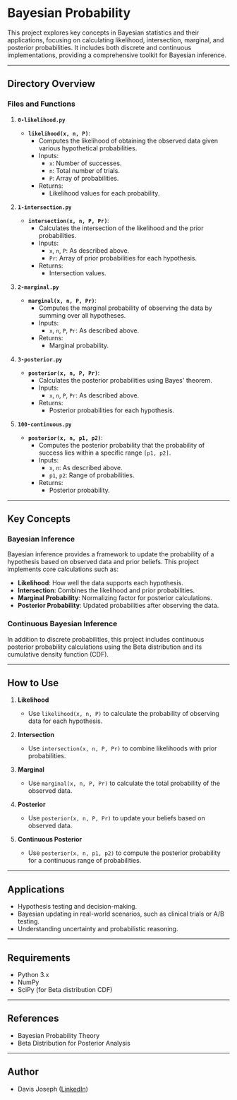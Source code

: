 # Bayesian Probability

This project explores key concepts in Bayesian statistics and their applications, focusing on calculating likelihood, intersection, marginal, and posterior probabilities. It includes both discrete and continuous implementations, providing a comprehensive toolkit for Bayesian inference.

---

## Directory Overview

### Files and Functions

1. **`0-likelihood.py`**
   - **`likelihood(x, n, P)`**: 
     - Computes the likelihood of obtaining the observed data given various hypothetical probabilities.
     - Inputs:
       - `x`: Number of successes.
       - `n`: Total number of trials.
       - `P`: Array of probabilities.
     - Returns:
       - Likelihood values for each probability.

2. **`1-intersection.py`**
   - **`intersection(x, n, P, Pr)`**: 
     - Calculates the intersection of the likelihood and the prior probabilities.
     - Inputs:
       - `x`, `n`, `P`: As described above.
       - `Pr`: Array of prior probabilities for each hypothesis.
     - Returns:
       - Intersection values.

3. **`2-marginal.py`**
   - **`marginal(x, n, P, Pr)`**: 
     - Computes the marginal probability of observing the data by summing over all hypotheses.
     - Inputs:
       - `x`, `n`, `P`, `Pr`: As described above.
     - Returns:
       - Marginal probability.

4. **`3-posterior.py`**
   - **`posterior(x, n, P, Pr)`**: 
     - Calculates the posterior probabilities using Bayes' theorem.
     - Inputs:
       - `x`, `n`, `P`, `Pr`: As described above.
     - Returns:
       - Posterior probabilities for each hypothesis.

5. **`100-continuous.py`**
   - **`posterior(x, n, p1, p2)`**: 
     - Computes the posterior probability that the probability of success lies within a specific range `[p1, p2]`.
     - Inputs:
       - `x`, `n`: As described above.
       - `p1`, `p2`: Range of probabilities.
     - Returns:
       - Posterior probability.

---

## Key Concepts

### Bayesian Inference
Bayesian inference provides a framework to update the probability of a hypothesis based on observed data and prior beliefs. This project implements core calculations such as:
- **Likelihood**: How well the data supports each hypothesis.
- **Intersection**: Combines the likelihood and prior probabilities.
- **Marginal Probability**: Normalizing factor for posterior calculations.
- **Posterior Probability**: Updated probabilities after observing the data.

### Continuous Bayesian Inference
In addition to discrete probabilities, this project includes continuous posterior probability calculations using the Beta distribution and its cumulative density function (CDF).

---

## How to Use

1. **Likelihood**
   - Use `likelihood(x, n, P)` to calculate the probability of observing data for each hypothesis.

2. **Intersection**
   - Use `intersection(x, n, P, Pr)` to combine likelihoods with prior probabilities.

3. **Marginal**
   - Use `marginal(x, n, P, Pr)` to calculate the total probability of the observed data.

4. **Posterior**
   - Use `posterior(x, n, P, Pr)` to update your beliefs based on observed data.

5. **Continuous Posterior**
   - Use `posterior(x, n, p1, p2)` to compute the posterior probability for a continuous range of probabilities.

---

## Applications
- Hypothesis testing and decision-making.
- Bayesian updating in real-world scenarios, such as clinical trials or A/B testing.
- Understanding uncertainty and probabilistic reasoning.

---

## Requirements
- Python 3.x
- NumPy
- SciPy (for Beta distribution CDF)

---

## References
- Bayesian Probability Theory
- Beta Distribution for Posterior Analysis

---

## Author
- Davis Joseph ([LinkedIn](https://www.linkedin.com/in/davis-joseph/))

